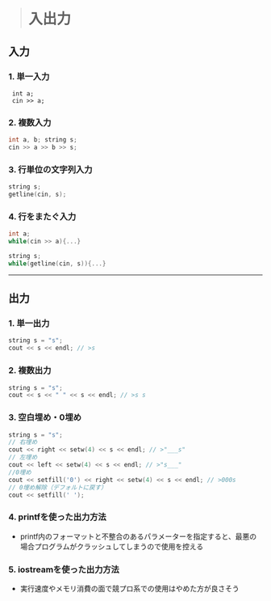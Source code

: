 > # 入出力
## **入力**
### 1. 単一入力
~~~
 int a;
 cin >> a;
 ~~~
### 2. 複数入力
~~~cpp
int a, b; string s; 
cin >> a >> b >> s;
~~~
### 3. 行単位の文字列入力
~~~cpp
string s;
getline(cin, s);
~~~
### 4. 行をまたぐ入力
~~~cpp
int a;
while(cin >> a){...}

string s;
while(getline(cin, s)){...}
~~~
---
## **出力**
### 1. 単一出力
~~~cpp
string s = "s";
cout << s << endl; // >s
~~~
### 2. 複数出力
~~~cpp
string s = "s";
cout << s << " " << s << endl; // >s s
~~~
### 3. 空白埋め・0埋め
~~~cpp
string s = "s";
// 右埋め
cout << right << setw(4) << s << endl; // >"___s"
// 左埋め
cout << left << setw(4) << s << endl; // >"s___"
//0埋め
cout << setfill('0') << right << setw(4) << s << endl; // >000s
// 0埋め解除（デフォルトに戻す）
cout << setfill(' ');
~~~
### 4. printfを使った出力方法
  - printf内のフォーマットと不整合のあるパラメーターを指定すると、最悪の場合プログラムがクラッシュしてしまうので使用を控える

### 5. iostreamを使った出力方法
  -  実行速度やメモリ消費の面で競プロ系での使用はやめた方が良さそう